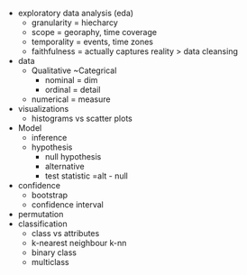 
- exploratory data analysis (eda)
  - granularity = hiecharcy
  - scope = georaphy, time coverage
  - temporality = events, time zones
  - faithfulness = actually captures reality > data cleansing
- data
  - Qualitative ~Categrical
    - nominal = dim
    - ordinal = detail
  - numerical = measure
- visualizations
  - histograms vs scatter plots
- Model
  - inference
  - hypothesis
    - null hypothesis 
    - alternative 
    - test statistic =alt - null
- confidence
  - bootstrap
  - confidence interval
- permutation
- classification
  - class vs attributes
  - k-nearest neighbour k-nn
  - binary class
  - multiclass
